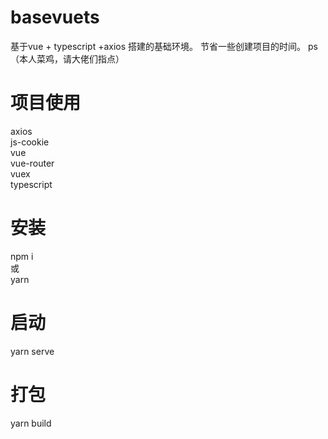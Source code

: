 # basevuets
基于vue + typescript +axios 搭建的基础环境。
节省一些创建项目的时间。
ps（本人菜鸡，请大佬们指点）  

# 项目使用
 axios   
 js-cookie  
 vue  
 vue-router  
 vuex  
 typescript  

 # 安装
  npm i   
  或  
  yarn  

# 启动
yarn serve
# 打包
yarn build
